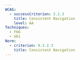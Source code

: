 ```yaml
---
WCAG:
  - successCriterion: 3.2.3
    title: Consistent Navigation
    level: AA
Techniques:
  - F66
  - G61
Norm:
  - criterion: 9.3.2.3
    title: Consistent Navigation
---
```

